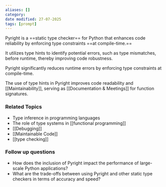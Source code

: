 ```yaml
---
aliases: []
category:
date modified: 27-07-2025
tags: [prompt]
---
```

Pyright is a ==static type checker== for Python that enhances code reliability by enforcing type constraints ==at compile-time.==

It utilizes type hints to identify potential errors, such as type mismatches, before runtime, thereby improving code robustness. 

Pyright significantly reduces runtime errors by enforcing type constraints at compile-time.

The use of type hints in Pyright improves code readability and [[Maintainability]], serving as [[Documentation & Meetings]] for function signatures.

### Related Topics

- Type inference in programming languages
- The role of type systems in [[functional programming]]
- [[Debugging]]
- [[Maintainable Code]]
- [[type checking]]

### Follow up questions

- How does the inclusion of Pyright impact the performance of large-scale Python applications?
- What are the trade-offs between using Pyright and other static type checkers in terms of accuracy and speed?